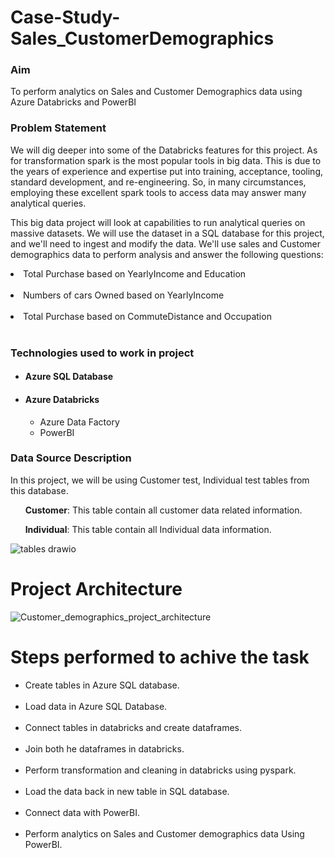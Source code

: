 # Case-Study-Sales_CustomerDemographics
<h3><b>Aim</b></h3> 
 To perform analytics on Sales and Customer Demographics data using Azure Databricks and PowerBI</p>
 
<h3><b>Problem Statement</b></h3> 
We will dig deeper into some of the Databricks features for this project. As for transformation spark is the most popular tools in big data. This is due to the years of experience and expertise put into training, acceptance, tooling, standard development, and re-engineering. So, in many circumstances, employing these excellent spark tools to access data may answer many analytical queries.

This big data project will look at capabilities to run analytical queries on massive datasets. We will use the dataset in a SQL database for this project, and we'll need to ingest and modify the data. We'll use sales and Customer demographics data to perform analysis and answer the following questions:
<li>Total Purchase based on YearlyIncome and Education</li><br>
<li>Numbers of cars Owned based on YearlyIncome</li><br>
<li>Total Purchase based on CommuteDistance and Occupation</li><br>

<h3>Technologies used to work in project</h3>
<ul>
<h4><li>Azure SQL Database</li></h4>
<h4><li>Azure Databricks</li></h4>
  
<ul>
 <li>Azure Data Factory</li>
 <li>PowerBI</li>
</li>
</ul> 
</ul>


<h3>Data Source Description</h3>
<p> In this project, we will be using Customer test, Individual test tables from this database. </p>

<p>&nbsp;&nbsp; &nbsp;&nbsp;  <b>Customer</b>: This table contain all customer data related information.</p>
<p>&nbsp;&nbsp; &nbsp;&nbsp;  <b>Individual</b>: This table contain all Individual data information.</p>

![tables drawio](https://user-images.githubusercontent.com/64693763/203236419-e246542b-a8f3-4b5d-8331-6be20cbd99b1.png)


# Project Architecture

![Customer_demographics_project_architecture](https://user-images.githubusercontent.com/64693763/202996156-b6fc0e9f-7efa-485d-9a05-e50300f28451.png)

# Steps performed to achive the task
<ul>
<li>Create tables in Azure SQL database.</li><br>
<li>Load data in Azure SQL Database.</li><br>
<li>Connect tables in databricks and create dataframes.</li><br>
<li>Join both he dataframes in databricks.</li><br>
<li>Perform transformation and cleaning in databricks using pyspark.</li><br>
<li>Load the data back in new table in SQL database.</li><br>
<li>Connect data with PowerBI.</li><br>
<li>Perform analytics on Sales and Customer demographics data Using PowerBI.</li><br>
</ul>
